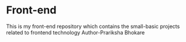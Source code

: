 # Front-end
This is my front-end repository which contains the small-basic projects related to frontend technology
Author-Prariksha Bhokare
